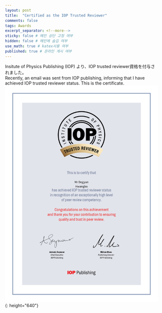 ```yaml
---
layout: post
title:  "Certified as the IOP Trusted Reviewer"
comments: false
tags: Awards
excerpt_separator: <!--more-->
sticky: false # 메인 상단 고정 여부
hidden: false # 메인에 숨김 여부
use_math: true # katex사용 여부
published: true # 온라인 게시 여부
---
```


Insitute of Physics Publishing (IOP) より、IOP trusted reviewer資格を付与されました。<!--more-->  
Recently, an email was sent from IOP publishing, informing that I have achieved IOP trusted reviewer status. This is the certificate.  
![certificate](../assets/img/iop.png){: height="640"}
